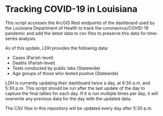 # Tracking COVID-19 in Louisiana

This script accesses the ArcGIS Rest endpoints of the dashboard used by the Louisiana Department of Health to track the coronavirus/COVID-19 pandemic
and add the latest data to csv files to preserve this data for time-series analysis.

As of this update, LDH provides the following data:<br>
* Cases (Parish-level)
* Deaths (Parish-level)
* Tests conducted by public labs (Statewide)
* Age groups of those who tested positve (Statewide)

LDH is currently updating their dashboard twice a day, at 9:30 a.m. and 5:30 p.m. This script should be run after the last update of the day to capture the final tallies for each day. If it is run multiple 
times per day, it will overwrite any previous data for the day with the updated data.

The CSV files in this repository will be updated every day after 5:30 p.m.
